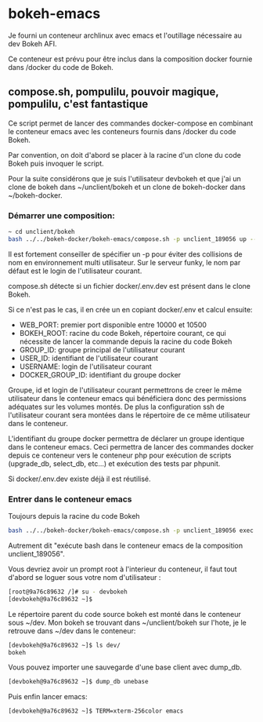 # bokeh-emacs

Je fourni un conteneur archlinux avec emacs et l'outillage nécessaire au dev Bokeh AFI.

Ce conteneur est prévu pour être inclus dans la composition docker fournie dans /docker du code de Bokeh.


## compose.sh, pompulilu, pouvoir magique, pompulilu, c'est fantastique

Ce script permet de lancer des commandes docker-compose en combinant le conteneur emacs avec les conteneurs fournis dans /docker du code Bokeh.

Par convention, on doit d'abord se placer à la racine d'un clone du code Bokeh puis invoquer le script.

Pour la suite considérons que je suis l'utilisateur devbokeh et que j'ai un clone de bokeh dans ~/unclient/bokeh et un clone de bokeh-docker dans ~/bokeh-docker.


### Démarrer une composition:

```sh
~ cd unclient/bokeh
bash ../../bokeh-docker/bokeh-emacs/compose.sh -p unclient_189056 up --build -d
```

Il est fortement conseiller de spécifier un -p pour éviter des collisions de nom en environnement multi utilisateur.
Sur le serveur funky, le nom par défaut est le login de l'utilisateur courant.

compose.sh détecte si un fichier docker/.env.dev est présent dans le clone Bokeh.

Si ce n'est pas le cas, il en crée un en copiant docker/.env et calcul ensuite:
* WEB_PORT: premier port disponible entre 10000 et 10500
* BOKEH_ROOT: racine du code Bokeh, répertoire courant, ce qui nécessite de lancer la commande depuis la racine du code Bokeh
* GROUP_ID: groupe principal de l'utilisateur courant
* USER_ID: identifiant de l'utilisateur courant
* USERNAME: login de l'utilisateur courant
* DOCKER\_GROUP\_ID: identifiant du groupe docker

Groupe, id et login de l'utilisateur courant permettrons de creer le même utilisateur dans le conteneur emacs qui bénéficiera donc des permissions adéquates sur les volumes montés. 
De plus la configuration ssh de l'utilisateur courant sera montées dans le répertoire de ce même utilisateur dans le conteneur.

L'identifiant du groupe docker permettra de déclarer un groupe identique dans le conteneur emacs.
Ceci permettra de lancer des commandes docker depuis ce conteneur vers le conteneur php pour exécution de scripts (upgrade\_db, select\_db, etc...) et exécution des tests par phpunit.

Si docker/.env.dev existe déjà il est réutilisé.


### Entrer dans le conteneur emacs

Toujours depuis la racine du code Bokeh

```sh
bash ../../bokeh-docker/bokeh-emacs/compose.sh -p unclient_189056 exec -it emacs bash
```

Autrement dit "exécute bash dans le conteneur emacs de la composition unclient\_189056".

Vous devriez avoir un prompt root à l'interieur du conteneur, il faut tout d'abord se loguer sous votre nom d'utilisateur :

```sh
[root@9a76c89632 /]# su - devbokeh
[devbokeh@9a76c89632 ~]$
```

Le répertoire parent du code source bokeh est monté dans le conteneur sous ~/dev.
Mon bokeh se trouvant dans ~/unclient/bokeh sur l'hote, je le retrouve dans ~/dev dans le conteneur:

```sh
[devbokeh@9a76c89632 ~]$ ls dev/
bokeh
```

Vous pouvez importer une sauvegarde d'une base client avec dump\_db.

```sh
[devbokeh@9a76c89632 ~]$ dump_db unebase
```


Puis enfin lancer emacs:

```sh
[devbokeh@9a76c89632 ~]$ TERM=xterm-256color emacs
```

